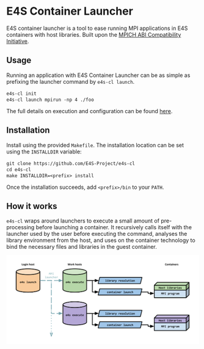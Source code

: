 # E4S Container Launcher

E4S container launcher is a tool to ease running MPI applications in E4S containers with host libraries. Built upon the [MPICH ABI Compatibility Initiative](https://www.mpich.org/abi/).

## Usage

Running an application with E4S Container Launcher can be as simple as prefixing the launcher command by `e4s-cl launch`.

```
e4s-cl init
e4s-cl launch mpirun -np 4 ./foo
```

The full details on execution and configuration can be found [here](https://e4s-project.github.io/e4s-cl).

## Installation

Install using the provided `Makefile`. The installation location can be set using the `INSTALLDIR` variable:

```
git clone https://github.com/E4S-Project/e4s-cl
cd e4s-cl
make INSTALLDIR=<prefix> install
```

Once the installation succeeds, add `<prefix>/bin` to your `PATH`.

## How it works

`e4s-cl` wraps around launchers to execute a small amount of pre-processing before launching a container.
It recursively calls itself with the launcher used by the user before executing the command, analyses the library environment from the host, and uses on the container technology to bind the necessary files and libraries in the guest container.

![structure](https://github.com/E4S-Project/e4s-cl/raw/master/assets/images/e4scl_structure.png)
